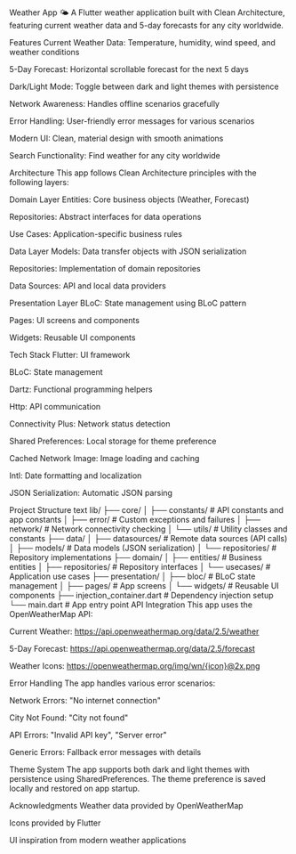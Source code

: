 Weather App 🌤️
A Flutter weather application built with Clean Architecture, featuring current weather data and 5-day forecasts for any city worldwide.

Features
Current Weather Data: Temperature, humidity, wind speed, and weather conditions

5-Day Forecast: Horizontal scrollable forecast for the next 5 days

Dark/Light Mode: Toggle between dark and light themes with persistence

Network Awareness: Handles offline scenarios gracefully

Error Handling: User-friendly error messages for various scenarios

Modern UI: Clean, material design with smooth animations

Search Functionality: Find weather for any city worldwide

Architecture
This app follows Clean Architecture principles with the following layers:

Domain Layer
Entities: Core business objects (Weather, Forecast)

Repositories: Abstract interfaces for data operations

Use Cases: Application-specific business rules

Data Layer
Models: Data transfer objects with JSON serialization

Repositories: Implementation of domain repositories

Data Sources: API and local data providers

Presentation Layer
BLoC: State management using BLoC pattern

Pages: UI screens and components

Widgets: Reusable UI components

Tech Stack
Flutter: UI framework

BLoC: State management

Dartz: Functional programming helpers

Http: API communication

Connectivity Plus: Network status detection

Shared Preferences: Local storage for theme preference

Cached Network Image: Image loading and caching

Intl: Date formatting and localization

JSON Serialization: Automatic JSON parsing


Project Structure
text
lib/
├── core/
│   ├── constants/      # API constants and app constants
│   ├── error/          # Custom exceptions and failures
│   ├── network/        # Network connectivity checking
│   └── utils/          # Utility classes and constants
├── data/
│   ├── datasources/    # Remote data sources (API calls)
│   ├── models/         # Data models (JSON serialization)
│   └── repositories/   # Repository implementations
├── domain/
│   ├── entities/       # Business entities
│   ├── repositories/   # Repository interfaces
│   └── usecases/       # Application use cases
├── presentation/
│   ├── bloc/           # BLoC state management
│   ├── pages/          # App screens
│   └── widgets/        # Reusable UI components
├── injection_container.dart # Dependency injection setup
└── main.dart           # App entry point
API Integration
This app uses the OpenWeatherMap API:

Current Weather: https://api.openweathermap.org/data/2.5/weather

5-Day Forecast: https://api.openweathermap.org/data/2.5/forecast

Weather Icons: https://openweathermap.org/img/wn/{icon}@2x.png

Error Handling
The app handles various error scenarios:

Network Errors: "No internet connection"

City Not Found: "City not found"

API Errors: "Invalid API key", "Server error"

Generic Errors: Fallback error messages with details

Theme System
The app supports both dark and light themes with persistence using SharedPreferences. The theme preference is saved locally and restored on app startup.

Acknowledgments
Weather data provided by OpenWeatherMap

Icons provided by Flutter

UI inspiration from modern weather applications


